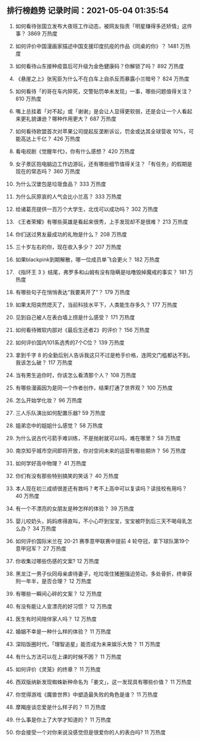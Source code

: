 
## 排行榜趋势 记录时间：2021-05-04 01:35:54
  
  1. 如何看待张国立发布大夜班工作动态，被网友指责「明星赚得多还矫情」这件事？ 3869 万热度
    
  2. 如何评价中国漫画家描述中国支援印度抗疫的作品《同桌的你》？ 1481 万热度
    
  3. 如何看待山东接种疫苗后可升级为金色健康码？你解锁了吗？ 892 万热度
    
  4. 《悬崖之上》张宪臣为什么不在白车上自杀反而暴露小兰暗号？ 824 万热度
    
  5. 如何看待「的哥在车内猝死，交警贴罚单未发现」一事，哪些问题值得关注？ 810 万热度
    
  6. 嘴上总挂着「对不起」或「谢谢」是会让人显得更软弱，还是会让一个人看起来更礼貌谦逊？哪种作用更大？ 687 万热度
    
  7. 如何看待欧盟首次对苹果公司提起反垄断诉讼，罚金或达其全球营收 10%，可能高达上千亿？ 426 万热度
    
  8. 看电视剧《觉醒年代》，你有什么感想？ 420 万热度
    
  9. 女子景区抱电脑边工作边游玩，还有哪些细节值得关注？「有任务」的假期是现在的常态吗？ 360 万热度
    
  10. 为什么汉堡包是垃圾食品？ 333 万热度
    
  11. 为什么灰原哀的人气会比小兰高？ 333 万热度
    
  12. 给诸葛亮提供一百万个大学生，北伐可以成功吗？ 302 万热度
    
  13. 《王者荣耀》有哪些英雄是看起来很秀，上手发现却不是很难？ 213 万热度
    
  14. 你们送过男友最成功的礼物是什么？ 208 万热度
    
  15. 三十岁左右的你，现在收入多少？ 207 万热度
    
  16. 如果blackpink到期解散，哪一位成员单飞会更火？ 182 万热度
    
  17. 《指环王 3 》结尾，弗罗多和山姆有没有隐瞒是咕噜毁掉魔戒的事实？ 181 万热度
    
  18. 有哪些句子在悄悄表达“我要离开了”？ 179 万热度
    
  19. 如果太阳突然熄灭了，当前科技水平下，人类能生存多久？ 177 万热度
    
  20. 见到自己被人在表白墙上捞是什么感受？ 171 万热度
    
  21. 如何看待微软内部对《最后生还者2》的评价？ 156 万热度
    
  22. 如何评价国内101系选秀的7个C位？ 139 万热度
    
  23. 拿到千字 8 的全勤后别人告诉我这只不过是枪手价格，连网文门槛都达不到。我该怎么破？ 117 万热度
    
  24. 当有男生追你时，你该怎么看清那个人？ 108 万热度
    
  25. 有哪些漫画因为是同一个作者创作，结果打通了世界观？ 100 万热度
    
  26. 怎么开始学化妆？ 96 万热度
    
  27. 三人乐队演出如何配置乐器? 59 万热度
    
  28. 姐弟恋中的姐姐什么感觉？ 58 万热度
    
  29. 为什么说古代弓箭手难训练，不是抛射就可以吗，难在哪里？ 58 万热度
    
  30. 南京知乎城市空间即将开放，你对空间未来的运营有哪些期许？ 56 万热度
    
  31. 如何学好高中物理？ 41 万热度
    
  32. 你们有没有那些特别搞笑的笑话？ 40 万热度
    
  33. 本人现在初三成绩很差还有救吗？考不上高中可以复读吗？读技校有用吗？ 40 万热度
    
  34. 有一个不漂亮的女朋友是种怎样的体验？ 39 万热度
    
  35. 婴儿咬奶头，妈妈疼得直叫，不小心吓到宝宝，宝宝被吓到后三天不喝母乳怎么办？ 34 万热度
    
  36. 如何评价国际米兰在 20-21 赛季意甲联赛中提前 4 轮夺冠，拿下球队第19个意甲冠军？ 27 万热度
    
  37. 你收集过哪些伤感的文案? 12 万热度
    
  38. 黑龙江一男子伙同母亲虐待妻子，吃垃圾住猪圈强迫劳动，多处骨折，终审获刑一年半，是否合理？ 12 万热度
    
  39. 有哪些一瞬间心碎的文案？ 12 万热度
    
  40. 有没有能让人变漂亮的好习惯？ 12 万热度
    
  41. 医生有时间陪伴家人吗？ 12 万热度
    
  42. 婚姻不幸是一种什么样的体验？ 11 万热度
    
  43. 深陷饭圈时代，「理智追星」能否成为未来娱乐大势？ 11 万热度
    
  44. 有什么方法可以在上课的时候不困？ 11 万热度
    
  45. 如何评价《灵笼》的终章？ 11 万热度
    
  46. 西双版纳新发现蜘蛛新种命名为「姜文」，这一发现具有哪些价值？ 11 万热度
    
  47. 你觉得游戏《魔兽世界》中塑造最失败的角色是谁？ 11 万热度
    
  48. 摩羯座谈恋爱是什么样子的？ 11 万热度
    
  49. 什么事是你上了大学才知道的？ 11 万热度
    
  50. 你会接受一个对你来说没感觉但是很爱你的人的表白吗? 11 万热度
    